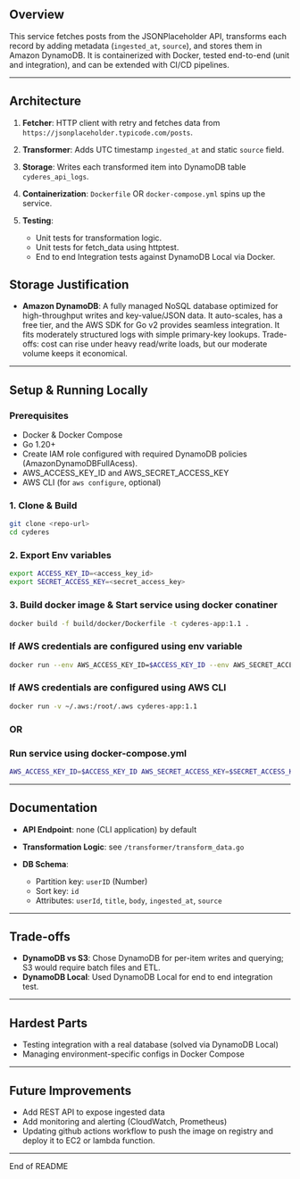 
## Overview

This service fetches posts from the JSONPlaceholder API, transforms each record by adding metadata (`ingested_at`, `source`), and stores them in Amazon DynamoDB. It is containerized with Docker, tested end-to-end (unit and integration), and can be extended with CI/CD pipelines.

---

## Architecture

1. **Fetcher**: HTTP client with retry and fetches data from `https://jsonplaceholder.typicode.com/posts`.
2. **Transformer**: Adds UTC timestamp `ingested_at` and static `source` field.
3. **Storage**: Writes each transformed item into DynamoDB table `cyderes_api_logs`.
4. **Containerization**: `Dockerfile` OR `docker-compose.yml` spins up the service.
5. **Testing**:

   * Unit tests for transformation logic.
   * Unit tests for fetch_data using httptest.
   * End to end Integration tests against DynamoDB Local via Docker.


## Storage Justification

* **Amazon DynamoDB**: A fully managed NoSQL database optimized for high-throughput writes and key-value/JSON data. It auto-scales, has a free tier, and the AWS SDK for Go v2 provides seamless integration. It fits moderately structured logs with simple primary-key lookups. Trade-offs: cost can rise under heavy read/write loads, but our moderate volume keeps it economical.

---

## Setup & Running Locally

### Prerequisites

* Docker & Docker Compose
* Go 1.20+
* Create IAM role configured with required DynamoDB policies (AmazonDynamoDBFullAcess). 
* AWS_ACCESS_KEY_ID and AWS_SECRET_ACCESS_KEY
* AWS CLI (for `aws configure`, optional)

### 1. Clone & Build

```bash
git clone <repo-url>
cd cyderes
```

### 2. Export Env variables 

```bash
export ACCESS_KEY_ID=<access_key_id>
export SECRET_ACCESS_KEY=<secret_access_key>
```

### 3. Build docker image & Start service using docker conatiner

```bash
docker build -f build/docker/Dockerfile -t cyderes-app:1.1 .
```
### If AWS credentials are configured using env variable
```bash
docker run --env AWS_ACCESS_KEY_ID=$ACCESS_KEY_ID --env AWS_SECRET_ACCESS_KEY=$SECRET_ACCESS_KEY cyderes-app:1.1
```
### If AWS credentials are configured using AWS CLI
```bash
docker run -v ~/.aws:/root/.aws cyderes-app:1.1
```
### OR 
### Run service using docker-compose.yml

```bash
AWS_ACCESS_KEY_ID=$ACCESS_KEY_ID AWS_SECRET_ACCESS_KEY=$SECRET_ACCESS_KEY docker compose -f ./build/docker/docker-compose.yml up
```

---


## Documentation

* **API Endpoint**: none (CLI application) by default
* **Transformation Logic**: see `/transformer/transform_data.go`
* **DB Schema**:

  * Partition key: `userID` (Number)
  * Sort key: `id`
  * Attributes: `userId`, `title`, `body`, `ingested_at`, `source`

---

## Trade-offs

* **DynamoDB vs S3**: Chose DynamoDB for per-item writes and querying; S3 would require batch files and ETL.
* **DynamoDB Local**: Used DynamoDB Local for end to end integration test.

---

## Hardest Parts

* Testing integration with a real database (solved via DynamoDB Local)
* Managing environment-specific configs in Docker Compose

---

## Future Improvements

* Add REST API to expose ingested data
* Add monitoring and alerting (CloudWatch, Prometheus)
* Updating github actions workflow to push the image on registry and deploy it to EC2 or lambda function.

---

End of README